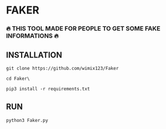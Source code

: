 # FAKER
### 🔥 THIS TOOL MADE FOR PEOPLE TO GET SOME FAKE INFORMATIONS 🔥
## INSTALLATION
`git clone https://github.com/wimix123/Faker`

`cd Faker\`

`pip3 install -r requirements.txt`
## RUN
`python3 Faker.py`
